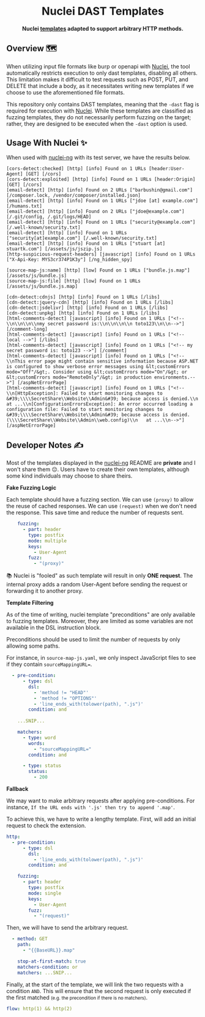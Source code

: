 <h1 align="center">
  Nuclei DAST Templates
</h1>
<h4 align="center">Nuclei <a href="https://github.com/projectdiscovery/nuclei-templates">templates</a> adapted to support arbitrary HTTP methods. </h4>

## Overview 🗺️

When utilizing input file formats like burp or openapi with [Nuclei](https://github.com/projectdiscovery/nuclei), the tool automatically restricts execution to only dast templates, disabling all others. This limitation makes it difficult to test requests such as POST, PUT, and DELETE that include a body, as it necessitates writing new templates if we choose to use the aforementioned file formats.

This repository only contains DAST templates, meaning that the `-dast` flag is required for execution with [Nuclei](https://github.com/projectdiscovery/nuclei). While these templates are classified as fuzzing templates, they do not necessarily perform fuzzing on the target; rather, they are designed to be executed when the `-dast` option is used.

## Usage With Nuclei ✨

When used with [nuclei-ng](https://github.com/oneaudit/nuclei-ng) with its test server, we have the results below.

```
[cors-detect:checked] [http] [info] Found on 1 URLs [header:User-Agent] [GET] [/cors]
[cors-detect:exploited] [http] [info] Found on 1 URLs [header:Origin] [GET] [/cors]
[email-detect] [http] [info] Found on 2 URLs ["barbushin@gmail.com"] [/composer.lock, /vendor/composer/installed.json]
[email-detect] [http] [info] Found on 1 URLs ["jdoe [at] example.com"] [/humans.txt]
[email-detect] [http] [info] Found on 2 URLs ["jdoe@example.com"] [/.git/config, /.git/logs/HEAD]
[email-detect] [http] [info] Found on 1 URLs ["security@example.com"] [/.well-known/security.txt]
[email-detect] [http] [info] Found on 1 URLs ["security[at]example.com"] [/.well-known/security.txt]
[email-detect] [http] [info] Found on 1 URLs ["stuart [at] stuartk.com"] [/assets/js/jszip.js]
[http-suspicious-request-headers] [javascript] [info] Found on 1 URLs ["X-Api-Key: MYS3cr374P1K3y"] [/ng_hidden_spy]

[source-map-js:name] [http] [low] Found on 1 URLs ["bundle.js.map"] [/assets/js/bundle.js]
[source-map-js:file] [http] [low] Found on 1 URLs [/assets/js/bundle.js.map]

[cdn-detect:cdnjs] [http] [info] Found on 1 URLs [/libs]
[cdn-detect:jquery-cdn] [http] [info] Found on 1 URLs [/libs]
[cdn-detect:jsdelivr] [http] [info] Found on 1 URLs [/libs]
[cdn-detect:unpkg] [http] [info] Found on 1 URLs [/libs]
[html-comments-detect] [javascript] [info] Found on 1 URLs ["<!-- \\n\\n\\n\\nmy secret password is:\\n\\n\\n\\n toto123\\n\\n-->"] [/comment-long]
[html-comments-detect] [javascript] [info] Found on 1 URLs ["<!-- local -->"] [/libs]
[html-comments-detect] [javascript] [info] Found on 1 URLs ["<!-- my secret password is: toto123 -->"] [/comment]
[html-comments-detect] [javascript] [info] Found on 1 URLs ["<!--\\nThis error page might contain sensitive information because ASP.NET is configured to show verbose error messages using &lt;customErrors mode="Off"/&gt;. Consider using &lt;customErrors mode="On"/&gt; or &lt;customErrors mode="RemoteOnly"/&gt; in production environments.-->"] [/aspNetErrorPage]
[html-comments-detect] [javascript] [info] Found on 1 URLs ["<!--\\n[HttpException]: Failed to start monitoring changes to &#39;\\\\SecretShare\\Website\\Admin&#39; because access is denied.\\n   at ...\\n[ConfigurationErrorsException]: An error occurred loading a configuration file: Failed to start monitoring changes to &#39;\\\\SecretShare\\Website\\Admin&#39; because access is denied. (\\\\SecretShare\\Website\\Admin\\web.config)\\n   at ...\\n-->"] [/aspNetErrorPage]
```

## Developer Notes ✍️

Most of the templates displayed in the [nuclei-ng](https://github.com/oneaudit/nuclei-ng) README are **private** and I won't share them 😔. Users have to create their own templates, although some kind individuals may choose to share theirs.

**Fake Fuzzing Logic**

Each template should have a fuzzing section. We can use `(proxy)` to allow the reuse of cached responses. We can use `(request)` when we don't need the response. This save time and reduce the number of requests sent.

```yaml
    fuzzing:
      - part: header
        type: postfix
        mode: multiple
        keys:
          - User-Agent
        fuzz:
          - "(proxy)"
```

📚 Nuclei is "fooled" as such template will result in only **ONE request**. The internal proxy adds a random User-Agent before sending the request or forwarding it to another proxy.

**Template Filtering**

As of the time of writing, nuclei template "preconditions" are only available to fuzzing templates. Moreover, they are limited as some variables are not available in the DSL instruction block.

Preconditions should be used to limit the number of requests by only allowing some paths.

For instance, in `source-map-js.yaml`, we only inspect JavaScript files to see if they contain `sourceMappingURL=`.

```yaml
  - pre-condition:
      - type: dsl
        dsl:
          - 'method != "HEAD"'
          - 'method != "OPTIONS"'
          - 'line_ends_with(tolower(path), ".js")'
        condition: and
    
    ...SNIP...

    matchers:
      - type: word
        words:
          - "sourceMappingURL="
        condition: and

      - type: status
        status:
          - 200
```

**Fallback**

We may want to make arbitrary requests after applying pre-conditions. For instance, `If the URL ends with '.js' then try to append '.map'`.

To achieve this, we have to write a lengthy template. First, will add an initial request to check the extension.

```yaml
http:
  - pre-condition:
      - type: dsl
        dsl:
          - 'line_ends_with(tolower(path), ".js")'
        condition: and

    fuzzing:
      - part: header
        type: postfix
        mode: single
        keys:
          - User-Agent
        fuzz:
          - "(request)"
```

Then, we will have to send the arbitrary request.

```yaml
  - method: GET
    path:
      - "{{BaseURL}}.map"

    stop-at-first-match: true
    matchers-condition: or
    matchers: ...SNIP...
```

Finally, at the start of the template, we will link the two requests with a condition `AND`. This will ensure that the second request is only executed if the first matched <small>(e.g. the precondition if there is no matchers)</small>.

```yaml
flow: http(1) && http(2)
```